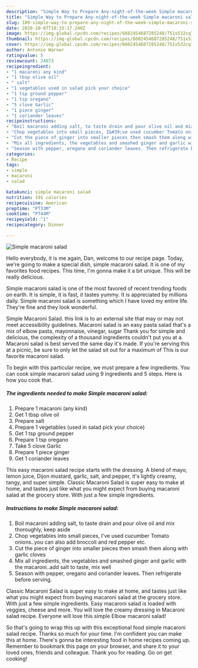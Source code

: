 ```yaml
---
description: "Simple Way to Prepare Any-night-of-the-week Simple macaroni salad"
title: "Simple Way to Prepare Any-night-of-the-week Simple macaroni salad"
slug: 189-simple-way-to-prepare-any-night-of-the-week-simple-macaroni-salad
date: 2020-10-07T18:33:17.240Z
image: https://img-global.cpcdn.com/recipes/6602454687285248/751x532cq70/simple-macaroni-salad-recipe-main-photo.jpg
thumbnail: https://img-global.cpcdn.com/recipes/6602454687285248/751x532cq70/simple-macaroni-salad-recipe-main-photo.jpg
cover: https://img-global.cpcdn.com/recipes/6602454687285248/751x532cq70/simple-macaroni-salad-recipe-main-photo.jpg
author: Antonio Warner
ratingvalue: 5
reviewcount: 24073
recipeingredient:
- "1 macaroni any kind"
- "1 tbsp olive oil"
- " salt"
- "1 vegetables used in salad pick your choice"
- "1 tsp ground pepper"
- "1 tsp oregano"
- "5 clove Garlic"
- "1 piece ginger"
- "1 coriander leaves"
recipeinstructions:
- "Boil macaroni adding salt, to taste drain and pour olive oil and mix thoroughly, keep aside"
- "Chop vegetables into small pieces, I&#39;ve used cucumber Tomato onions..you can also add broccoli and red pepper etc."
- "Cut the piece of ginger into smaller pieces then smash them along with garlic cloves"
- "Mix all ingredients, the vegetables and smashed ginger and garlic with the macaroni..add salt to taste, mix well"
- "Season with pepper, oregano and coriander leaves. Then refrigerate before serving."
categories:
- Recipe
tags:
- simple
- macaroni
- salad

katakunci: simple macaroni salad 
nutrition: 191 calories
recipecuisine: American
preptime: "PT33M"
cooktime: "PT44M"
recipeyield: "1"
recipecategory: Dinner

---
```



![Simple macaroni salad](https://img-global.cpcdn.com/recipes/6602454687285248/751x532cq70/simple-macaroni-salad-recipe-main-photo.jpg)

Hello everybody, it is me again, Dan, welcome to our recipe page. Today, we're going to make a special dish, simple macaroni salad. It is one of my favorites food recipes. This time, I'm gonna make it a bit unique. This will be really delicious.

Simple macaroni salad is one of the most favored of recent trending foods on earth. It is simple, it is fast, it tastes yummy. It is appreciated by millions daily. Simple macaroni salad is something which I have loved my entire life. They're fine and they look wonderful.

Simple Macaroni Salad. this link is to an external site that may or may not meet accessibility guidelines. Macaroni salad is an easy pasta salad that&#39;s a mix of elbow pasta, mayonnaise, vinegar, sugar Thank you for simple and delicious, the complexity of a thousand ingredients couldn&#39;t put you at a. Macaroni salad is best served the same day it&#39;s made. If you&#39;re serving this at a picnic, be sure to only let the salad sit out for a maximum of This is our favorite macaroni salad.


To begin with this particular recipe, we must prepare a few ingredients. You can cook simple macaroni salad using 9 ingredients and 5 steps. Here is how you cook that.

<!--inarticleads1-->

##### The ingredients needed to make Simple macaroni salad:

1. Prepare 1 macaroni (any kind)
1. Get 1 tbsp olive oil
1. Prepare  salt
1. Prepare 1 vegetables (used in salad pick your choice)
1. Get 1 tsp ground pepper
1. Prepare 1 tsp oregano
1. Take 5 clove Garlic
1. Prepare 1 piece ginger
1. Get 1 coriander leaves


This easy macaroni salad recipe starts with the dressing. A blend of mayo, lemon juice, Dijon mustard, garlic, salt, and pepper, it&#39;s lightly creamy, tangy, and super simple. Classic Macaroni Salad is super easy to make at home, and tastes just like what you might expect from buying macaroni salad at the grocery store. With just a few simple ingredients. 

<!--inarticleads2-->

##### Instructions to make Simple macaroni salad:

1. Boil macaroni adding salt, to taste drain and pour olive oil and mix thoroughly, keep aside
1. Chop vegetables into small pieces, I&#39;ve used cucumber Tomato onions..you can also add broccoli and red pepper etc.
1. Cut the piece of ginger into smaller pieces then smash them along with garlic cloves
1. Mix all ingredients, the vegetables and smashed ginger and garlic with the macaroni..add salt to taste, mix well
1. Season with pepper, oregano and coriander leaves. Then refrigerate before serving.


Classic Macaroni Salad is super easy to make at home, and tastes just like what you might expect from buying macaroni salad at the grocery store. With just a few simple ingredients. Easy macaroni salad is loaded with veggies, cheese and more. You will love the creamy dressing in Macaroni salad recipe. Everyone will love this simple Elbow macaroni salad! 

So that's going to wrap this up with this exceptional food simple macaroni salad recipe. Thanks so much for your time. I'm confident you can make this at home. There's gonna be interesting food in home recipes coming up. Remember to bookmark this page on your browser, and share it to your loved ones, friends and colleague. Thank you for reading. Go on get cooking!
